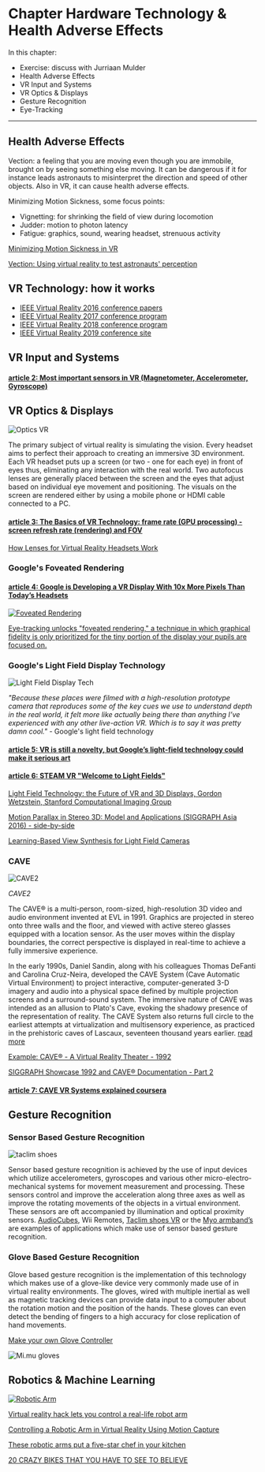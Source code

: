# Chapter Hardware Technology & Health Adverse Effects

In this chapter:
* Exercise: discuss with Jurriaan Mulder
* Health Adverse Effects
* VR Input and Systems
* VR Optics & Displays 
* Gesture Recognition
* Eye-Tracking
___

## Health Adverse Effects

Vection: a feeling that you are moving even though you are immobile, brought on by seeing something else moving. It can be dangerous if it for instance leads astronauts to misinterpret the direction and speed of other objects. Also in VR, it can cause health adverse effects.

Minimizing Motion Sickness, some focus points:
* Vignetting: for shrinking the field of view during locomotion
* Judder: motion to photon latency
* Fatigue: graphics, sound, wearing headset, strenuous activity

[Minimizing Motion Sickness in VR](https://www.coursera.org/lecture/mobile-vr-app-development-unity/minimizing-motion-sickness-in-vr-2nhfL)

[Vection: Using virtual reality to test astronauts' perception](http://www.asc-csa.gc.ca/eng/sciences/vection.asp)

## VR Technology: how it works

* [IEEE Virtual Reality 2016 conference papers](http://ieeevr.org/2016/program/papers/)
* [IEEE Virtual Reality 2017 conference program](http://ieeevr.org/2017/program/overview.html)
* [IEEE Virtual Reality 2018 conference program](http://ieeevr.org/2018/program/overview.html)
* [IEEE Virtual Reality 2019 conference site](http://ieeevr.org/2019/)

## VR Input and Systems

#### [article 2: Most important sensors in VR (Magnetometer, Accelerometer, Gyroscope)](https://appreal-vr.com/blog/virtual-reality-sensors-how-they-work/)

## VR Optics & Displays

![Optics VR](http://ieeevr.org/2016/wp-content/uploads/2016/02/VR2016-0290-file3.jpg)

The primary subject of virtual reality is simulating the vision. Every headset aims to perfect their approach to creating an immersive 3D environment. Each VR headset puts up a screen (or two - one for each eye) in front of eyes thus, eliminating any interaction with the real world. Two autofocus lenses are generally placed between the screen and the eyes that adjust based on individual eye movement and positioning. The visuals on the screen are rendered either by using a mobile phone or HDMI cable connected to a PC.

#### [article 3: The Basics of VR Technology: frame rate (GPU processing) - screen refresh rate (rendering) and FOV](https://www.newgenapps.com/blog/how-vr-works-technology-behind-virtual-reality)

[How Lenses for Virtual Reality Headsets Work](https://www.youtube.com/watch?v=NCBEYaC876A)

### Google's Foveated Rendering

#### [article 4: Google is Developing a VR Display With 10x More Pixels Than Today’s Headsets](https://www.roadtovr.com/google-developing-vr-display-10x-pixels-todays-headsets/)

[![Foveated Rendering](https://i.ytimg.com/vi/IlADpD1fvuA/maxresdefault.jpg)](http://www.youtube.com/watch?v=IlADpD1fvuA "Foveated Rendering")

[Eye-tracking unlocks "foveated rendering," a technique in which graphical fidelity is only prioritized for the tiny portion of the display your pupils are focused on.](https://www.wired.com/story/eye-tracking-vr/)

### Google's Light Field Display Technology

![Light Field Display Tech](https://cdn.vox-cdn.com/thumbor/H9CGoho_H9M3h1en5n23BuaIo_I=/0x0:661x300/1200x800/filters:focal(201x88:305x192):no_upscale()/cdn.vox-cdn.com/uploads/chorus_image/image/59030915/ShuttleOddityLoop_Compressed_15fps.0.gif)

*"Because these places were filmed with a high-resolution prototype camera that reproduces some of the key cues we use to understand depth in the real world, it felt more like actually being there than anything I’ve experienced with any other live-action VR. Which is to say it was pretty damn cool."* - Google's light field technology 

#### [article 5: VR is still a novelty, but Google’s light-field technology could make it serious art](https://www.technologyreview.com/s/610458/vr-is-still-a-novelty-but-googles-light-field-technology-could-make-it-serious-art/)

#### [article 6: STEAM VR "Welcome to Light Fields"](https://store.steampowered.com/app/771310/Welcome_to_Light_Fields/)

[Light Field Technology: the Future of VR and 3D Displays, Gordon Wetzstein, Stanford Computational Imaging Group](https://www.youtube.com/watch?v=c8Ge08MwSLQ)

[Motion Parallax in Stereo 3D: Model and Applications (SIGGRAPH Asia 2016) - side-by-side](https://youtu.be/xikcIDqKJVY?t=50s)

[Learning-Based View Synthesis for Light Field Cameras](https://www.youtube.com/watch?v=oSTXaeHRUR8)

### CAVE

![CAVE2](https://www.monash.edu/__data/assets/image/0020/1074044/RS51_2014-05-05-12-02-36-24.jpg)

*CAVE2*

The CAVE® is a multi-person, room-sized, high-resolution 3D video and audio environment invented at EVL in 1991. Graphics are projected in stereo onto three walls and the floor, and viewed with active stereo glasses equipped with a location sensor. As the user moves within the display boundaries, the correct perspective is displayed in real-time to achieve a fully immersive experience. 

In the early 1990s, Daniel Sandin, along with his colleagues Thomas DeFanti and Carolina Cruz-Neira, developed the CAVE System (Cave Automatic Virtual Environment) to project interactive, computer-generated 3-D imagery and audio into a physical space defined by multiple projection screens and a surround-sound system. The immersive nature of CAVE was intended as an allusion to Plato's Cave, evoking the shadowy presence of the representation of reality. The CAVE System also returns full circle to the earliest attempts at virtualization and multisensory experience, as practiced in the prehistoric caves of Lascaux, seventeen thousand years earlier. [read more](http://science.jrank.org/pages/11561/Virtual-Reality-Historical-Overview.html#ixzz5MAPlzKUB)

[Example: CAVE® - A Virtual Reality Theater - 1992](https://www.youtube.com/watch?v=aKL0urEdtPU)

[SIGGRAPH Showcase 1992 and CAVE® Documentation - Part 2](https://www.youtube.com/watch?v=S8pBnuB5rys)

#### [article 7: CAVE VR Systems explained coursera](https://www.coursera.org/lecture/introduction-virtual-reality/cave-vr-systems-MsID8)

## Gesture Recognition

### Sensor Based Gesture Recognition

![taclim shoes](https://taclim.cerevo.com/wp-content/uploads/sites/3/2018/01/taclim_main_973.png)

Sensor based gesture recognition is achieved by the use of input devices which utilize accelerometers, gyroscopes and various other micro-electro-mechanical systems for movement measurement and processing. These sensors control and improve the acceleration along three axes as well as improve the rotating movements of the objects in a virtual environment. These sensors are oft accompanied by illumination and optical proximity sensors. [AudioCubes](https://www.youtube.com/watch?v=7lQNnTG6Lzc), Wii Remotes, [Taclim shoes VR](https://taclim.cerevo.com/en/) or the [Myo armband’s](https://www.youtube.com/watch?v=te1RBQQlHz4) are examples of applications which make use of sensor based gesture recognition.

### Glove Based Gesture Recognition
Glove based gesture recognition is the implementation of this technology which makes use of a glove-like device very commonly made use of in virtual reality environments. The gloves, wired with multiple inertial as well as magnetic tracking devices can provide data input to a computer about the rotation motion and the position of the hands. These gloves can even detect the bending of fingers to a high accuracy for close replication of hand movements.

[Make your own Glove Controller](http://www.instructables.com/id/DIY-Glove-Controller-With-E-Textile-Sensors/)

![Mi.mu gloves](https://static1.squarespace.com/static/544fe39de4b0de6a7ead54ff/54502098e4b02813b490f619/56379789e4b0428d24571033/1446483860336/anatomy+of+a+glove+web.jpg?format=1000w)

## Robotics & Machine Learning

[![Robotic Arm](http://img.youtube.com/vi/1SC9NRHUd_s/0.jpg)](http://www.youtube.com/watch?v=1SC9NRHUd_s "Robotic Arm")

[Virtual reality hack lets you control a real-life robot arm](https://www.digitaltrends.com/cool-tech/virtual-reality-robot-arm/)

[Controlling a Robotic Arm in Virtual Reality Using Motion Capture](https://www.youtube.com/watch?v=2fsWeUyFMWM)

[These robotic arms put a five-star chef in your kitchen](https://www.youtube.com/watch?v=mKCVol2iWcc)

[20 CRAZY BIKES THAT YOU HAVE TO SEE TO BELIEVE](https://www.youtube.com/watch?v=QtOh1q5AufM)


